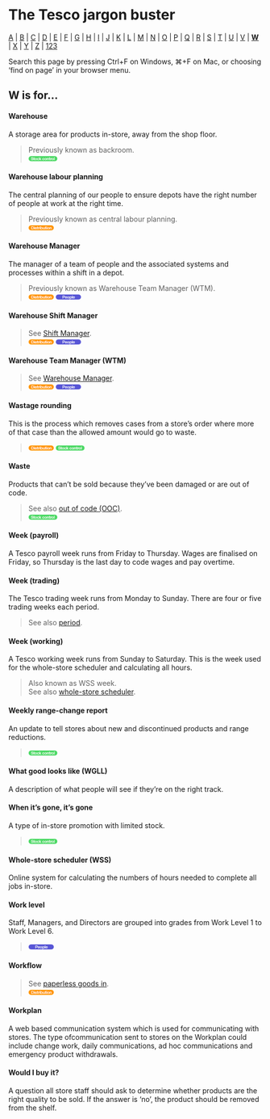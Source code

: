 # The Tesco jargon buster

[A](a.md) | [B](b.md) | [C](c.md) | [D](d.md) | [E](e.md) | [F](f.md) | [G](g.md) | [H](h.md) | [I](i.md) | [J](j.md) | [K](k.md) | [L](l.md) | [M](m.md) | [N](n.md) | [O](o.md) | [P](p.md) | [Q](q.md) | [R](r.md) | [S](s.md) | [T](t.md) | [U](u.md) | [V](v.md) | [**W**](w.md) | [X](x.md) | [Y](y.md) | [Z](z.md) | [123](123.md)

Search this page by pressing Ctrl+F on Windows, ⌘+F on Mac, or choosing ‘find on page’ in your browser menu.

## W is for…

#### Warehouse
A storage area for products in-store, away from the shop floor.
> Previously known as backroom.  
> ![Stock control](assets/images/tag-stockcontrol.png)

#### Warehouse labour planning
The central planning of our people to ensure depots have the right number of people at work at the right time.
> Previously known as central labour planning.  
> ![Distribution](assets/images/tag-distribution.png)

#### Warehouse Manager
The manager of a team of people and the associated systems and processes within a shift in a depot.
> Previously known as Warehouse Team Manager (WTM).  
> ![Distribution](assets/images/tag-distribution.png) ![People](assets/images/tag-people.png)

#### Warehouse Shift Manager
> See [Shift Manager](s.md#shift-manager).  
> ![Distribution](assets/images/tag-distribution.png) ![People](assets/images/tag-people.png)

#### Warehouse Team Manager (WTM)
> See [Warehouse Manager](#warehouse-manager).  
> ![Distribution](assets/images/tag-distribution.png) ![People](assets/images/tag-people.png)

#### Wastage rounding
This is the process which removes cases from a store’s order where more of that case than the allowed amount would go to waste.  
> ![Distribution](assets/images/tag-distribution.png) ![Stock control](assets/images/tag-stockcontrol.png)

#### Waste
Products that can’t be sold because they’ve been damaged or are out of code.
> See also [out of code (OOC)](o.md#out-of-code-ooc).  
> ![Stock control](assets/images/tag-stockcontrol.png)

#### Week (payroll)
A Tesco payroll week runs from Friday to Thursday. Wages are finalised on Friday, so Thursday is the last day to code wages and pay overtime.

#### Week (trading)
The Tesco trading week runs from Monday to Sunday. There are four or five trading weeks each period.
> See also [period](p.md#period).

#### Week (working)
A Tesco working week runs from Sunday to Saturday. This is the week used for the whole-store scheduler and calculating all hours.
> Also known as WSS week.  
> See also [whole-store scheduler](#whole-store-scheduler-wss).

#### Weekly range-change report
An update to tell stores about new and discontinued products and range reductions.  
> ![Stock control](assets/images/tag-stockcontrol.png)

#### What good looks like (WGLL)
A description of what people will see if they’re on the right track.

#### When it’s gone, it’s gone
A type of in-store promotion with limited stock.  
> ![Stock control](assets/images/tag-stockcontrol.png)

#### Whole-store scheduler (WSS)
Online system for calculating the numbers of hours needed to complete all jobs in-store.

#### Work level
Staff, Managers, and Directors are grouped into grades from Work Level 1 to Work Level 6.  
> ![People](assets/images/tag-people.png)

#### Workflow
> See [paperless goods in](p.md#paperless-goods-in).  
> ![Distribution](assets/images/tag-distribution.png)

#### Workplan
A web based communication system which is used for communicating with stores. The type ofcommunication sent to stores on the Workplan could include change work, daily communications, ad hoc communications and emergency product withdrawals.

#### Would I buy it?
A question all store staff should ask to determine whether products are the right quality to be sold. If the answer is ‘no’, the product should be removed from the shelf.
